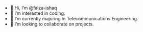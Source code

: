 - 👋 Hi, I’m @faiza-ishaq
- 🤩 I’m interested in coding.
- 🌱 I’m currently majoring in Telecommunications Engineering.
- 💞️ I’m looking to collaborate on projects.
  

<!---
faiza-ishaq/faiza-ishaq is a ✨ special ✨ repository because its `README.md` (this file) appears on your GitHub profile.
You can click the Preview link to take a look at your changes.
--->
